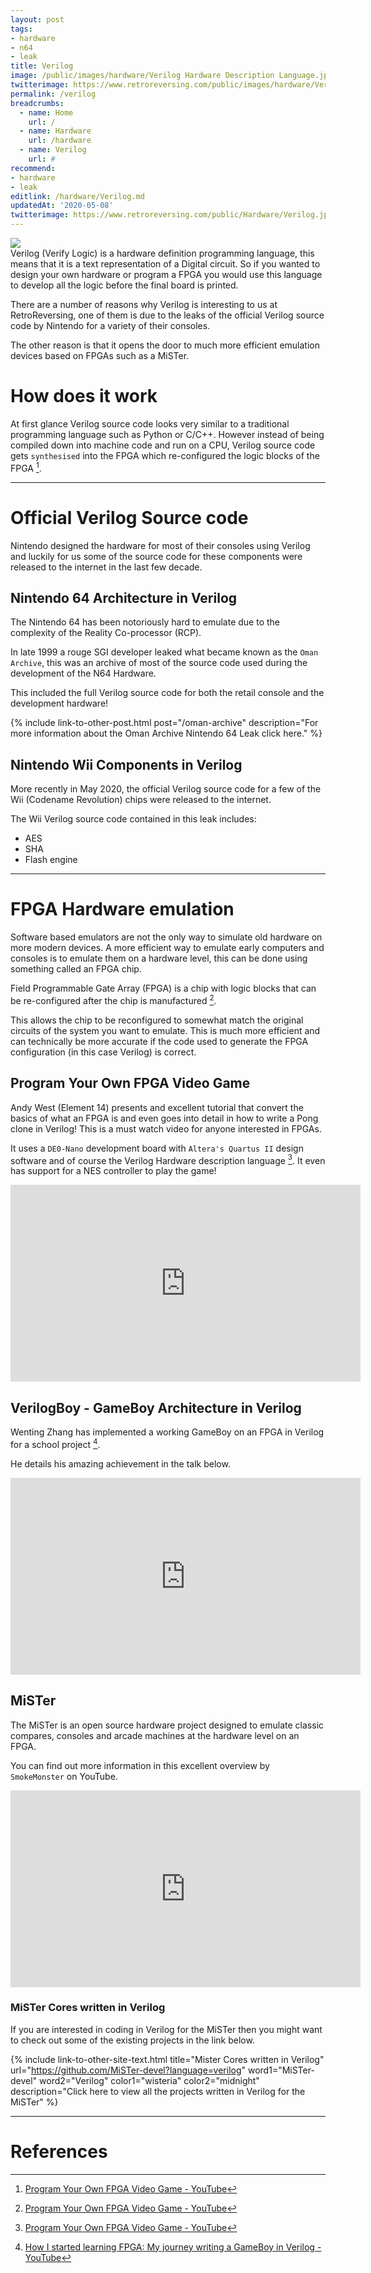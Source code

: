 ```yaml
---
layout: post
tags: 
- hardware
- n64
- leak
title: Verilog
image: /public/images/hardware/Verilog Hardware Description Language.jpg
twitterimage: https://www.retroreversing.com/public/images/hardware/Verilog Hardware Description Language.jpg
permalink: /verilog
breadcrumbs:
  - name: Home
    url: /
  - name: Hardware
    url: /hardware
  - name: Verilog
    url: #
recommend: 
- hardware
- leak
editlink: /hardware/Verilog.md
updatedAt: '2020-05-08'
twitterimage: https://www.retroreversing.com/public/Hardware/Verilog.jpg
---
```

<section class="postSection">
    <img src="/public/images/hardware/Verilog Hardware Description Language.jpg" style="width:inherit;" class="wow slideInLeft postImage" />
<div markdown="1">
Verilog (Verify Logic) is a hardware definition programming language, this means that it is a text representation of a Digital circuit. So if you wanted to design your own hardware or program a FPGA you would use this language to develop all the logic before the final board is printed.

There are a number of reasons why Verilog is interesting to us at RetroReversing, one of them is due to the leaks of the official Verilog source code by Nintendo for a variety of their consoles.

The other reason is that it opens the door to much more efficient emulation devices based on FPGAs such as a MiSTer.
</div>
</section>

# How does it work
At first glance Verilog source code looks very similar to a traditional programming language such as Python or C/C++. However instead of being compiled down into machine code and run on a CPU, Verilog source code gets `synthesised` into the FPGA which re-configured the logic blocks of the FPGA [^1]. 

---
# Official Verilog Source code
Nintendo designed the hardware for most of their consoles using Verilog and luckily for us some of the source code for these components were released to the internet in the last few decade.

## Nintendo 64 Architecture in Verilog
The Nintendo 64 has been notoriously hard to emulate due to the complexity of the Reality Co-processor (RCP). 

In late 1999 a rouge SGI developer leaked what became known as the `Oman Archive`, this was an archive of most of the source code used during the development of the N64 Hardware. 

This included the full Verilog source code for both the retail console and the development hardware!

{% include link-to-other-post.html post="/oman-archive" description="For more information about the Oman Archive Nintendo 64 Leak click here." %}

## Nintendo Wii Components in Verilog
More recently in May 2020, the official Verilog source code for a few of the Wii (Codename Revolution) chips were released to the internet.

The Wii Verilog source code contained in this leak includes:
* AES
* SHA
* Flash engine


---
# FPGA Hardware emulation
Software based emulators are not the only way to simulate old hardware on more modern devices. A more efficient way to emulate early computers and consoles is to emulate them on a hardware level, this can be done using something called an FPGA chip.

Field Programmable Gate Array (FPGA) is a chip with logic blocks that can be re-configured after the chip is manufactured [^1]. 

This allows the chip to be reconfigured to somewhat match the original circuits of the system you want to emulate. This is much more efficient and can technically be more accurate if the code used to generate the FPGA configuration (in this case Verilog) is correct.

## Program Your Own FPGA Video Game
Andy West (Element 14) presents and excellent tutorial that convert the basics of what an FPGA is and even goes into detail in how to write a Pong clone in Verilog! This is a must watch video for anyone interested in FPGAs.

It uses a `DE0-Nano` development board with `Altera's Quartus II` design software and of course the Verilog Hardware description language [^1]. It even has support for a NES controller to play the game!

<iframe width="560" height="315" src="https://www.youtube.com/embed/inrfigeLJeM" frameborder="0" allow="accelerometer; autoplay; encrypted-media; gyroscope; picture-in-picture" allowfullscreen></iframe>

## VerilogBoy - GameBoy Architecture in Verilog
Wenting Zhang has implemented a working GameBoy on an FPGA in Verilog for a school project [^2]. 

He details his amazing achievement in the talk below.

<iframe width="560" height="315" src="https://www.youtube.com/embed/wWD8g5P2cvk" frameborder="0" allow="accelerometer; autoplay; encrypted-media; gyroscope; picture-in-picture" allowfullscreen></iframe>

## MiSTer
The MiSTer is an open source hardware project designed to emulate classic compares, consoles and arcade machines at the hardware level on an FPGA. 

You can find out more information in this excellent overview by `SmokeMonster` on YouTube.

<iframe width="560" height="315" src="https://www.youtube.com/embed/igiVHfBzX8w" frameborder="0" allow="accelerometer; autoplay; encrypted-media; gyroscope; picture-in-picture" allowfullscreen></iframe>

### MiSTer Cores written in Verilog
If you are interested in coding in Verilog for the MiSTer then you might want to check out some of the existing projects in the link below.

{% include link-to-other-site-text.html title="Mister Cores written in Verilog" url="https://github.com/MiSTer-devel?language=verilog" word1="MiSTer-devel" word2="Verilog" color1="wisteria" color2="midnight" description="Click here to view all the projects written in Verilog for the MiSTer" %}


---
# References
[^1]: [Program Your Own FPGA Video Game - YouTube](https://www.youtube.com/watch?v=inrfigeLJeM)
[^2]: [How I started learning FPGA: My journey writing a GameBoy in Verilog - YouTube](https://www.youtube.com/watch?v=wWD8g5P2cvk)
